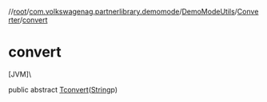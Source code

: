 //[root](../../../../index.md)/[com.volkswagenag.partnerlibrary.demomode](../../index.md)/[DemoModeUtils](../index.md)/[Converter](index.md)/[convert](convert.md)

# convert

[JVM]\

public abstract [T](index.md)[convert](convert.md)([String](https://docs.oracle.com/javase/8/docs/api/java/lang/String.html)p)
